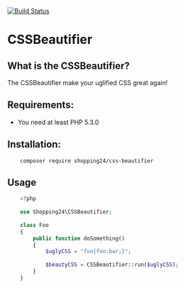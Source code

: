 [![Build Status](https://travis-ci.org/shopping24/css-beautifier.svg?branch=develop)](https://travis-ci.org/shopping24/css-beautifier)
# CSSBeautifier

## What is the CSSBeautifier?

The CSSBeautifier make your uglified CSS great again!

## Requirements:

- You need at least PHP 5.3.0

## Installation:

```
    composer require shopping24/css-beautifier
```

## Usage

```php
    <?php
    
    use Shopping24\CSSBeautifier;
    
    class Foo
    {
        public function doSomething()
        {
            $uglyCSS = "foo{foo:bar;}";
            
            $beautyCSS = CSSBeautifier::run($uglyCSS);        
        }
    }
```